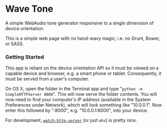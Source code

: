 # Wave Tone

A simple WebAudio tone generator responsive to a single dimension of device orientation.

This is a simple web page with no hand-wavy magic; i.e. no Grunt, Bower, or SASS.

### Getting Started
This app is reliant on the device orientation API so it must be viewed on a capable device and browser, e.g. a smart phone or tablet. Consequently, it must be served from a user's computer.

On OS X, open the folder in the Terminal app and type "`python -m SimpleHTTPServer 8000`". This will now serve the folder contents. You will now need to find your computer's IP address (available in the System Preferences under Network), which will look something like "10.0.0.1". Now enter this followed by ":8000", e.g. "10.0.0.1:8000", into your device.

For development, [`watch-http-server`](https://www.npmjs.com/package/watch-http-server) (or just `whs`) is pretty nice.
